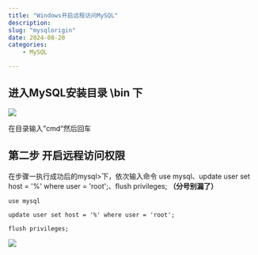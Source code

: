 ```yaml
---
title: "Windows开启远程访问MySQL"
description: 
slug: "mysqlorigin"
date: 2024-08-20
categories:
    - MySQL

---
```


## 进入MySQL安装目录 \\bin 下

![](https://s2.loli.net/2024/08/20/ujTIHxi1GU29JPz.png)

在目录输入”cmd“然后回车

## 第二步 **开启远程访问权限**

在步骤一执行成功后的mysql>下，依次输入命令 use mysql、update user set host = '%' where user = 'root';、flush privileges;  **（分号别漏了）**

```
use mysql
```

```
update user set host = '%' where user = 'root';
```

```
flush privileges;
```

![](https://s2.loli.net/2024/08/20/my4CzBkaQIX3UxZ.png)
